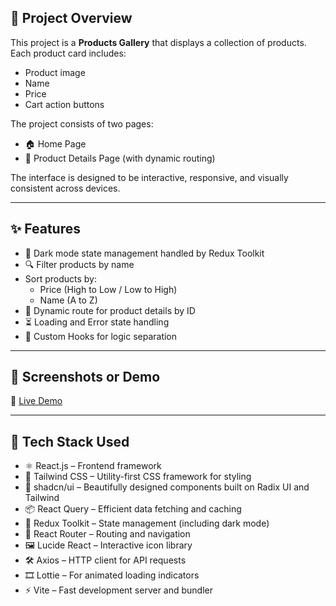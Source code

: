 ## 📝 Project Overview

This project is a **Products Gallery** that displays a collection of products. Each product card includes:

- Product image  
- Name  
- Price  
- Cart action buttons  

The project consists of two pages:  
- 🏠 Home Page  
- 📄 Product Details Page (with dynamic routing)

The interface is designed to be interactive, responsive, and visually consistent across devices.

---

## ✨ Features

- 🌙 Dark mode state management handled by Redux Toolkit  
- 🔍 Filter products by name  
- Sort products by:
  - Price (High to Low / Low to High)
  - Name (A to Z)  
- 🔗 Dynamic route for product details by ID  
- ⏳ Loading and  Error state handling  
- 🧠 Custom Hooks for logic separation

---

## 📸 Screenshots or Demo

🔗 [Live Demo](https://yasminmahmoud16.github.io/Poducts-Gallery/)

---

## 🧱 Tech Stack Used

- ⚛️ React.js – Frontend framework  
- 🎨 Tailwind CSS – Utility-first CSS framework for styling  
- 💄 shadcn/ui – Beautifully designed components built on Radix UI and Tailwind  
- 📦 React Query – Efficient data fetching and caching  
- 🧰 Redux Toolkit – State management (including dark mode)  
- 🔁 React Router – Routing and navigation  
- 🖼️ Lucide React – Interactive icon library  
- 🛠️ Axios – HTTP client for API requests  
- 🎞️ Lottie – For animated loading indicators  
- ⚡ Vite – Fast development server and bundler
